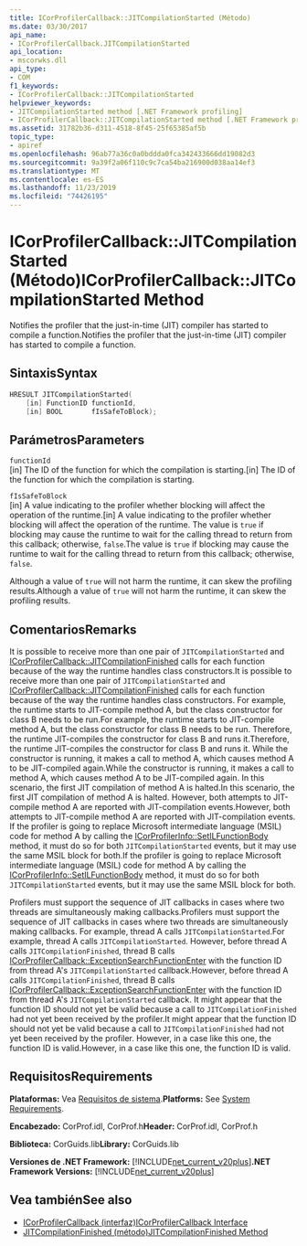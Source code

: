```yaml
---
title: ICorProfilerCallback::JITCompilationStarted (Método)
ms.date: 03/30/2017
api_name:
- ICorProfilerCallback.JITCompilationStarted
api_location:
- mscorwks.dll
api_type:
- COM
f1_keywords:
- ICorProfilerCallback::JITCompilationStarted
helpviewer_keywords:
- JITCompilationStarted method [.NET Framework profiling]
- ICorProfilerCallback::JITCompilationStarted method [.NET Framework profiling]
ms.assetid: 31782b36-d311-4518-8f45-25f65385af5b
topic_type:
- apiref
ms.openlocfilehash: 96ab77a36c0a0bddda0fca342433666dd19082d3
ms.sourcegitcommit: 9a39f2a06f110c9c7ca54ba216900d038aa14ef3
ms.translationtype: MT
ms.contentlocale: es-ES
ms.lasthandoff: 11/23/2019
ms.locfileid: "74426195"
---
```

# <a name="icorprofilercallbackjitcompilationstarted-method"></a><span data-ttu-id="0ea92-102">ICorProfilerCallback::JITCompilationStarted (Método)</span><span class="sxs-lookup"><span data-stu-id="0ea92-102">ICorProfilerCallback::JITCompilationStarted Method</span></span>
<span data-ttu-id="0ea92-103">Notifies the profiler that the just-in-time (JIT) compiler has started to compile a function.</span><span class="sxs-lookup"><span data-stu-id="0ea92-103">Notifies the profiler that the just-in-time (JIT) compiler has started to compile a function.</span></span>  
  
## <a name="syntax"></a><span data-ttu-id="0ea92-104">Sintaxis</span><span class="sxs-lookup"><span data-stu-id="0ea92-104">Syntax</span></span>  
  
```cpp  
HRESULT JITCompilationStarted(  
    [in] FunctionID functionId,  
    [in] BOOL       fIsSafeToBlock);  
```  
  
## <a name="parameters"></a><span data-ttu-id="0ea92-105">Parámetros</span><span class="sxs-lookup"><span data-stu-id="0ea92-105">Parameters</span></span>  
 `functionId`  
 <span data-ttu-id="0ea92-106">[in] The ID of the function for which the compilation is starting.</span><span class="sxs-lookup"><span data-stu-id="0ea92-106">[in] The ID of the function for which the compilation is starting.</span></span>  
  
 `fIsSafeToBlock`  
 <span data-ttu-id="0ea92-107">[in] A value indicating to the profiler whether blocking will affect the operation of the runtime.</span><span class="sxs-lookup"><span data-stu-id="0ea92-107">[in] A value indicating to the profiler whether blocking will affect the operation of the runtime.</span></span> <span data-ttu-id="0ea92-108">The value is `true` if blocking may cause the runtime to wait for the calling thread to return from this callback; otherwise, `false`.</span><span class="sxs-lookup"><span data-stu-id="0ea92-108">The value is `true` if blocking may cause the runtime to wait for the calling thread to return from this callback; otherwise, `false`.</span></span>  
  
 <span data-ttu-id="0ea92-109">Although a value of `true` will not harm the runtime, it can skew the profiling results.</span><span class="sxs-lookup"><span data-stu-id="0ea92-109">Although a value of `true` will not harm the runtime, it can skew the profiling results.</span></span>  
  
## <a name="remarks"></a><span data-ttu-id="0ea92-110">Comentarios</span><span class="sxs-lookup"><span data-stu-id="0ea92-110">Remarks</span></span>  
 <span data-ttu-id="0ea92-111">It is possible to receive more than one pair of `JITCompilationStarted` and [ICorProfilerCallback::JITCompilationFinished](../../../../docs/framework/unmanaged-api/profiling/icorprofilercallback-jitcompilationfinished-method.md) calls for each function because of the way the runtime handles class constructors.</span><span class="sxs-lookup"><span data-stu-id="0ea92-111">It is possible to receive more than one pair of `JITCompilationStarted` and [ICorProfilerCallback::JITCompilationFinished](../../../../docs/framework/unmanaged-api/profiling/icorprofilercallback-jitcompilationfinished-method.md) calls for each function because of the way the runtime handles class constructors.</span></span> <span data-ttu-id="0ea92-112">For example, the runtime starts to JIT-compile method A, but the class constructor for class B needs to be run.</span><span class="sxs-lookup"><span data-stu-id="0ea92-112">For example, the runtime starts to JIT-compile method A, but the class constructor for class B needs to be run.</span></span> <span data-ttu-id="0ea92-113">Therefore, the runtime JIT-compiles the constructor for class B and runs it.</span><span class="sxs-lookup"><span data-stu-id="0ea92-113">Therefore, the runtime JIT-compiles the constructor for class B and runs it.</span></span> <span data-ttu-id="0ea92-114">While the constructor is running, it makes a call to method A, which causes method A to be JIT-compiled again.</span><span class="sxs-lookup"><span data-stu-id="0ea92-114">While the constructor is running, it makes a call to method A, which causes method A to be JIT-compiled again.</span></span> <span data-ttu-id="0ea92-115">In this scenario, the first JIT compilation of method A is halted.</span><span class="sxs-lookup"><span data-stu-id="0ea92-115">In this scenario, the first JIT compilation of method A is halted.</span></span> <span data-ttu-id="0ea92-116">However, both attempts to JIT-compile method A are reported with JIT-compilation events.</span><span class="sxs-lookup"><span data-stu-id="0ea92-116">However, both attempts to JIT-compile method A are reported with JIT-compilation events.</span></span> <span data-ttu-id="0ea92-117">If the profiler is going to replace Microsoft intermediate language (MSIL) code for method A by calling the [ICorProfilerInfo::SetILFunctionBody](../../../../docs/framework/unmanaged-api/profiling/icorprofilerinfo-setilfunctionbody-method.md) method, it must do so for both `JITCompilationStarted` events, but it may use the same MSIL block for both.</span><span class="sxs-lookup"><span data-stu-id="0ea92-117">If the profiler is going to replace Microsoft intermediate language (MSIL) code for method A by calling the [ICorProfilerInfo::SetILFunctionBody](../../../../docs/framework/unmanaged-api/profiling/icorprofilerinfo-setilfunctionbody-method.md) method, it must do so for both `JITCompilationStarted` events, but it may use the same MSIL block for both.</span></span>  
  
 <span data-ttu-id="0ea92-118">Profilers must support the sequence of JIT callbacks in cases where two threads are simultaneously making callbacks.</span><span class="sxs-lookup"><span data-stu-id="0ea92-118">Profilers must support the sequence of JIT callbacks in cases where two threads are simultaneously making callbacks.</span></span> <span data-ttu-id="0ea92-119">For example, thread A calls `JITCompilationStarted`.</span><span class="sxs-lookup"><span data-stu-id="0ea92-119">For example, thread A calls `JITCompilationStarted`.</span></span> <span data-ttu-id="0ea92-120">However, before thread A calls `JITCompilationFinished`, thread B calls [ICorProfilerCallback::ExceptionSearchFunctionEnter](../../../../docs/framework/unmanaged-api/profiling/icorprofilercallback-exceptionsearchfunctionenter-method.md) with the function ID from thread A's `JITCompilationStarted` callback.</span><span class="sxs-lookup"><span data-stu-id="0ea92-120">However, before thread A calls `JITCompilationFinished`, thread B calls [ICorProfilerCallback::ExceptionSearchFunctionEnter](../../../../docs/framework/unmanaged-api/profiling/icorprofilercallback-exceptionsearchfunctionenter-method.md) with the function ID from thread A's `JITCompilationStarted` callback.</span></span> <span data-ttu-id="0ea92-121">It might appear that the function ID should not yet be valid because a call to `JITCompilationFinished` had not yet been received by the profiler.</span><span class="sxs-lookup"><span data-stu-id="0ea92-121">It might appear that the function ID should not yet be valid because a call to `JITCompilationFinished` had not yet been received by the profiler.</span></span> <span data-ttu-id="0ea92-122">However, in a case like this one, the function ID is valid.</span><span class="sxs-lookup"><span data-stu-id="0ea92-122">However, in a case like this one, the function ID is valid.</span></span>  
  
## <a name="requirements"></a><span data-ttu-id="0ea92-123">Requisitos</span><span class="sxs-lookup"><span data-stu-id="0ea92-123">Requirements</span></span>  
 <span data-ttu-id="0ea92-124">**Plataformas:** Vea [Requisitos de sistema](../../../../docs/framework/get-started/system-requirements.md).</span><span class="sxs-lookup"><span data-stu-id="0ea92-124">**Platforms:** See [System Requirements](../../../../docs/framework/get-started/system-requirements.md).</span></span>  
  
 <span data-ttu-id="0ea92-125">**Encabezado:** CorProf.idl, CorProf.h</span><span class="sxs-lookup"><span data-stu-id="0ea92-125">**Header:** CorProf.idl, CorProf.h</span></span>  
  
 <span data-ttu-id="0ea92-126">**Biblioteca:** CorGuids.lib</span><span class="sxs-lookup"><span data-stu-id="0ea92-126">**Library:** CorGuids.lib</span></span>  
  
 <span data-ttu-id="0ea92-127">**Versiones de .NET Framework:** [!INCLUDE[net_current_v20plus](../../../../includes/net-current-v20plus-md.md)]</span><span class="sxs-lookup"><span data-stu-id="0ea92-127">**.NET Framework Versions:** [!INCLUDE[net_current_v20plus](../../../../includes/net-current-v20plus-md.md)]</span></span>  
  
## <a name="see-also"></a><span data-ttu-id="0ea92-128">Vea también</span><span class="sxs-lookup"><span data-stu-id="0ea92-128">See also</span></span>

- [<span data-ttu-id="0ea92-129">ICorProfilerCallback (interfaz)</span><span class="sxs-lookup"><span data-stu-id="0ea92-129">ICorProfilerCallback Interface</span></span>](../../../../docs/framework/unmanaged-api/profiling/icorprofilercallback-interface.md)
- [<span data-ttu-id="0ea92-130">JITCompilationFinished (método)</span><span class="sxs-lookup"><span data-stu-id="0ea92-130">JITCompilationFinished Method</span></span>](../../../../docs/framework/unmanaged-api/profiling/icorprofilercallback-jitcompilationfinished-method.md)
